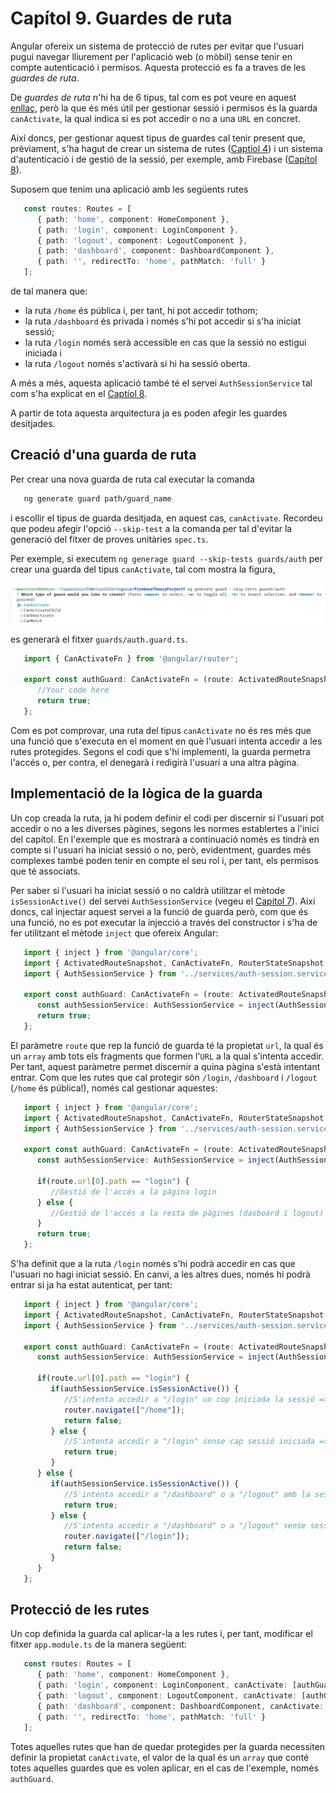 # Capítol 9. Guardes de ruta
Angular ofereix un sistema de protecció de rutes per evitar que l'usuari pugui navegar lliurement per l'aplicació web (o mòbil) sense tenir en compte autenticació i permisos. Aquesta protecció es fa a traves de les *guardes de ruta*.

De *guardes de ruta* n'hi ha de 6 tipus, tal com es pot veure en aquest [enllaç](https://angular.io/guide/router#preventing-unauthorized-access), però la que és més útil per gestionar sessió i permisos és la guarda `canActivate`, la qual indica si es pot accedir o no a una `URL` en concret.

Així doncs, per gestionar aquest tipus de guardes cal tenir present que, prèviament, s'ha hagut de crear un sistema de rutes ([Captíol 4](chapter4.md)) i un sistema d'autenticació i de gestió de la sessió, per exemple, amb Firebase ([Capítol 8](chapter8.md)).

Suposem que tenim una aplicació amb les següents rutes
```typescript
   const routes: Routes = [
      { path: 'home', component: HomeComponent },
      { path: 'login', component: LoginComponent },
      { path: 'logout', component: LogoutComponent },
      { path: 'dashboard', component: DashboardComponent },
      { path: '', redirectTo: 'home', pathMatch: 'full' }
   ];
```
de tal manera que:
 * la ruta `/home` és pública i, per tant, hi pot accedir tothom;
 * la ruta `/dashboard` és privada i només s'hi pot accedir si s'ha iniciat sessió;
 * la ruta `/login` només serà accessible en cas que la sessió no estigui iniciada i
 * la ruta `/logout` només s'activarà si hi ha sessió oberta.

A més a més, aquesta aplicació també té el servei `AuthSessionService` tal com s'ha explicat en el [Captíol 8](chapter8.md).

A partir de tota aquesta arquitectura ja es poden afegir les guardes desitjades.

## Creació d'una guarda de ruta
Per crear una nova guarda de ruta cal executar la comanda
```bash
   ng generate guard path/guard_name
```
i escollir el tipus de guarda desitjada, en aquest cas, `canActivate`. Recordeu que podeu afegir l'opció `--skip-test` a la comanda per tal d'evitar la generació del fitxer de proves unitàries `spec.ts`.

Per exemple, si executem `ng generage guard --skip-tests guards/auth` per crear una guarda del tipus `canActivate`, tal com mostra la figura,

![Creació d'una guarda de ruta de tipus `canActivate`](img/guard_creation.png)

es generarà el fitxer `guards/auth.guard.ts`.
```typescript
   import { CanActivateFn } from '@angular/router';

   export const authGuard: CanActivateFn = (route: ActivatedRouteSnapshot, state: RouterStateSnapshot) => {
      //Your code here
      return true;
   };
```

Com es pot comprovar, una ruta del tipus `canActivate` no és res més que una funció que s'executa en el moment en què l'usuari intenta accedir a les rutes protegides. Segons el codi que s'hi implementi, la guarda permetra l'accés o, per contra, el denegarà i redigirà l'usuari a una altra pàgina.

## Implementació de la lògica de la guarda
Un cop creada la ruta, ja hi podem definir el codi per discernir si l'usuari pot accedir o no a les diverses pàgines, segons les normes establertes a l'inici del capítol. En l'exemple que es mostrarà a continuació només es tindrà en compte si l'usuari ha iniciat sessió o no, però, evidentment, guardes més complexes també poden tenir en compte el seu rol i, per tant, els permisos que té associats.

Per saber si l'usuari ha iniciat sessió o no caldrà utilitzar el mètode `isSessionActive()` del servei `AuthSessionService` (vegeu el [Capítol 7](chapter7.md)). Així doncs, cal injectar aquest servei a la funció de guarda però, com que és una funció, no es pot executar la injecció a través del constructor i s'ha de fer utilitzant el mètode `inject` que ofereix Angular:
```typescript
   import { inject } from '@angular/core';
   import { ActivatedRouteSnapshot, CanActivateFn, RouterStateSnapshot } from '@angular/router';
   import { AuthSessionService } from '../services/auth-session.service';

   export const authGuard: CanActivateFn = (route: ActivatedRouteSnapshot, state: RouterStateSnapshot) => {
      const authSessionService: AuthSessionService = inject(AuthSessionService);
      return true;
   };
```

El paràmetre `route` que rep la funció de guarda té la propietat `url`, la qual és un `array` amb tots els fragments que formen l'`URL` a la qual s'intenta accedir. Per tant, aquest paràmetre permet discernir a quina pàgina s'està intentant entrar. Com que les rutes que cal protegir són `/login`, `/dashboard` i `/logout` (`/home` és pública!), només cal gestionar aquestes:
```typescript
   import { inject } from '@angular/core';
   import { ActivatedRouteSnapshot, CanActivateFn, RouterStateSnapshot } from '@angular/router';
   import { AuthSessionService } from '../services/auth-session.service';

   export const authGuard: CanActivateFn = (route: ActivatedRouteSnapshot, state: RouterStateSnapshot) => {
      const authSessionService: AuthSessionService = inject(AuthSessionService);

      if(route.url[0].path == "login") {
         //Gestió de l'accés a la pàgina login
      } else {
         //Gestió de l'accés a la resta de pàgines (dasboard i logout)
      }
      return true;
   };
```

S'ha definit que a la ruta `/login` només s'hi podrà accedir en cas que l'usuari no hagi iniciat sessió. En canvi, a les altres dues, només hi podrà entrar si ja ha estat autenticat, per tant:
```typescript
   import { inject } from '@angular/core';
   import { ActivatedRouteSnapshot, CanActivateFn, RouterStateSnapshot } from '@angular/router';
   import { AuthSessionService } from '../services/auth-session.service';

   export const authGuard: CanActivateFn = (route: ActivatedRouteSnapshot, state: RouterStateSnapshot) => {
      const authSessionService: AuthSessionService = inject(AuthSessionService);

      if(route.url[0].path == "login") {
         if(authSessionService.isSessionActive()) {
            //S'intenta accedir a "/login" un cop iniciada la sessió => Redirecció a "/home"
            router.navigate(["/home"]);
            return false;
         } else {
            //S'intenta accedir a "/login" sense cap sessió iniciada => Accés permès
            return true;
         }
      } else {
         if(authSessionService.isSessionActive()) {
            //S'intenta accedir a "/dashboard" o a "/logout" amb la sessió iniciada => Accés permès
            return true;
         } else {
            //S'intenta accedir a "/dashboard" o a "/logout" sense sessió iniciada => Redirecció a "/login"
            router.navigate(["/login"]);
            return false;
         }
      }
   };
```

## Protecció de les rutes
Un cop definida la guarda cal aplicar-la a les rutes i, per tant, modificar el fitxer `app.module.ts` de la manera següent:
```typescript
   const routes: Routes = [
      { path: 'home', component: HomeComponent },
      { path: 'login', component: LoginComponent, canActivate: [authGuard] },
      { path: 'logout', component: LogoutComponent, canActivate: [authGuard] },
      { path: 'dashboard', component: DashboardComponent, canActivate: [authGuard] },
      { path: '', redirectTo: 'home', pathMatch: 'full' }
   ];
```

Totes aquelles rutes que han de quedar protegides per la guarda necessiten definir la propietat `canActivate`, el valor de la qual és un `array` que conté totes aquelles guardes que es volen aplicar, en el cas de l'exemple, només `authGuard`.